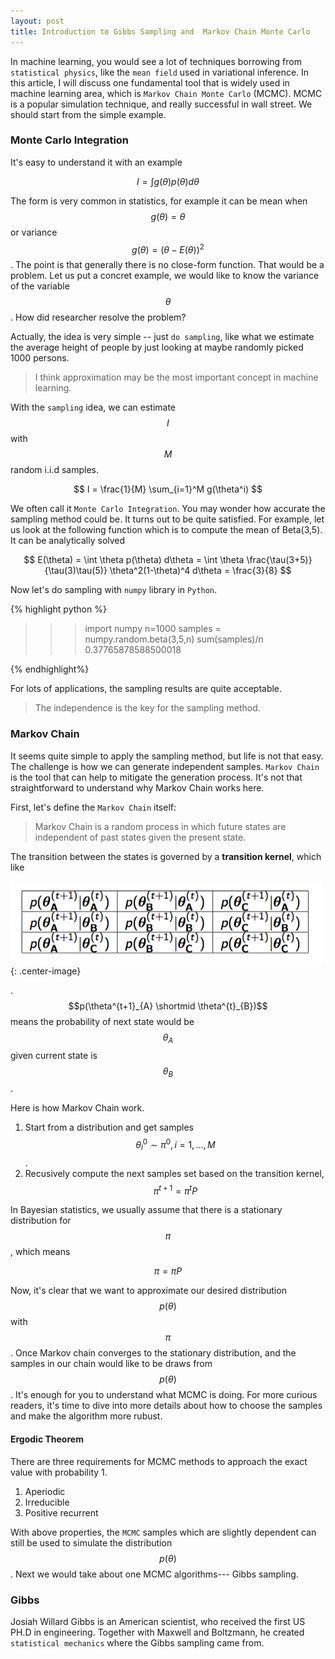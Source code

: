 ```yaml
---
layout: post
title: Introduction to Gibbs Sampling and  Markov Chain Monte Carlo
---
```


In machine learning, you would see a lot of techniques borrowing from `statistical physics`, like the `mean field` used in variational inference. In this article, I will discuss one fundamental tool that is widely used in machine learning area, which is `Markov Chain Monte Carlo` (MCMC). MCMC is a popular simulation technique, and really successful in wall street. We should start from the simple example.

### Monte Carlo Integration

It's easy to understand it with an example

$$
 I = \int g(\theta) p(\theta) d\theta
$$

The form is very common in statistics, for example it can be mean when $$g(\theta) = \theta$$  or variance $$g(\theta) = (\theta - E(\theta))^2$$. The point is that generally there is no close-form function. That would be a problem. Let us put a concret example, we would like to know the variance of the variable $$\theta$$. How did researcher resolve the problem?

Actually, the idea is very simple -- just `do sampling`, like what we estimate the average height of people by just looking at maybe randomly picked 1000 persons.

> I think approximation may be the most important concept in machine learning.

With the `sampling` idea, we can estimate  $$I$$ with $$M$$ random i.i.d samples.

$$
I = \frac{1}{M} \sum_{i=1}^M g(\theta^i)
$$

We often call it `Monte Carlo Integration`. You may wonder how accurate the sampling method could be. It turns out to be quite satisfied. For example, let us look at the following function which is to compute the mean of Beta(3,5). It can be analytically solved

$$
E(\theta) = \int \theta p(\theta) d\theta =  \int \theta \frac{\tau(3+5)}{\tau(3)\tau(5)} \theta^2(1-\theta)^4 d\theta = \frac{3}{8}
$$

Now let's do sampling with `numpy` library in `Python`.

{% highlight python %}

>>> import numpy
>>> n=1000
>>> samples = numpy.random.beta(3,5,n)
>>> sum(samples)/n
0.37765878588500018

{% endhighlight%}

For lots of applications, the sampling results are quite acceptable.

> The independence is the key for the sampling method.


### Markov Chain
It seems quite simple to apply the sampling method, but life is not that easy. The challenge is how we can generate independent samples. `Markov Chain` is the tool that can help to mitigate the generation process. It's not that straightforward to understand why Markov Chain works here.

First, let's define the `Markov Chain` itself:


>Markov Chain is a random process in which future states are independent of past states given the present state.

The transition between the states is governed by a **transition kernel**, which like

![transitionkernel](/image/transitionkernel.png){: .center-image}

. $$p(\theta^{t+1}_{A} \shortmid \theta^{t}_{B})$$ means the probability of next state would be  $$\theta_{A}$$ given current state is $$\theta_B$$.

Here is how Markov Chain work.

1. Start from a distribution and get samples $$\theta^0_i \sim \pi^0, i = 1,\ldots, M$$.
2. Recusively compute the next samples set based on the transition kernel, $$\pi^{t+1} = \pi^{t} P $$

In Bayesian statistics, we usually assume that there is a stationary distribution for $$\pi$$, which means

$$
\pi = \pi P
$$

Now, it's clear that we want to approximate our desired distribution $$p(\theta)$$ with $$\pi$$. Once Markov chain converges to the stationary distribution, and the samples in our chain would like to be draws from $$p(\theta)$$. It's enough for you to understand what MCMC is doing. For more curious readers, it's time to dive into more details about how to choose the samples and make the algorithm more rubust.

#### Ergodic Theorem
There are three requirements for MCMC methods to approach the exact value with probability 1.

1. Aperiodic
2. Irreducible
3. Positive recurrent

With above properties, the `MCMC` samples which are slightly dependent can still be used to simulate the distribution $$p(\theta)$$. Next we would take about one MCMC algorithms--- Gibbs sampling.

### Gibbs
Josiah Willard Gibbs is an American scientist, who received the first US PH.D in engineering. Together with Maxwell and Boltzmann, he created `statistical mechanics` where the Gibbs sampling came from.



